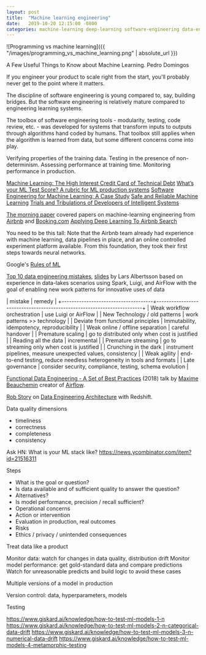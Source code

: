 ```yaml
---
layout: post
title:  "Machine learning engineering"
date:   2019-10-20 12:15:00 -0800
categories: machine-learning deep-learning software-engineering data-engineering
---
```



![Programming vs machine learning]({{ "/images/programming_vs_machine_learning.png" | absolute_url }})





A Few Useful Things to Know about Machine Learning. Pedro Domingos



If you engineer your product to scale right from the start, you'll probably never get to the point where it matters.



The discipline of software engineering is young compared to, say, building bridges. But the software engineering is relatively mature compared to engineering learning systems.

The toolbox of software engineering tools - modularity, testing, code review, etc. - was developed for systems that transform inputs to outputs through algorithms hand coded by humans. That toolbox still applies when the algorithm is learned from data, but some different concerns come into play.

Verifying properties of the training data.
Testing in the presence of non-determinism.
Assessing performance at training time.
Monitoring performance in production.


[Machine Learning: The High Interest Credit Card of Technical Debt][1]
[What’s your ML Test Score? A rubric for ML production systems][2]
[Software Engineering for Machine Learning: A Case Study][4]
[Safe and Reliable Machine Learning][3]
[Trials and Tribulations of Developers of Intelligent Systems][5]


[The morning paper][103] covered papers on machine-learning engineering from [Airbnb][102] and [Booking.com][104]
[Applying Deep Learning To Airbnb Search][101]

You need to be this tall:
Note that the Airbnb team already had experience with machine learning, data pipelines in place, and an online controlled experiment platform available. From this foundation, they took their first steps towards neural networks.

Google's [Rules of ML][105]


[Top 10 data engineering mistakes][201], [slides][202] by
Lars Albertsson based on experience in data-lakes scenarios using Spark, Luigi, and AirFlow with the goal of enabling new work patterns for innovative uses of data

| mistake                             | remedy                                                                 |
+-------------------------------------+------------------------------------------------------------------------+
| Weak workflow orchestration         | use Luigi or AirFlow                                                   |
| New Technology / old patterns       | work patterns >> technology                                            |
| Deviate from functional principles  | Immutability, idempotency, reproducibility                             |
| Weak online / offline separation    | careful handover                                                       |
| Premature scaling                   | go to distributed only when cost is justified                          |
| Reading all the data                | incremental                                                            |
| Premature streaming                 | go to streaming only when cost is justified                            |
| Crunching in the dark               | instrument pipelines, measure unexpected values, consistency           |
| Weak agility                        | end-to-end testing, reduce needless heterogeneity in tools and formats |
| Late governance                     | consider security, compliance, testing, schema evolution               |



[Functional Data Engineering - A Set of Best Practices][301] (2018) talk by [Maxime Beauchemin][302] creator of [Airflow][303].

[Rob Story][402] on [Data Engineering Architecture][401] with Redshift.


Data quality dimensions
 - timeliness
 - correctness
 - completeness
 - consistency



Ask HN: What is your ML stack like?
https://news.ycombinator.com/item?id=21516311



Steps
 - What is the goal or question?
 - Is data available and of sufficient quality to answer the question?
 - Alternatives?
 - Is model performance, precision / recall sufficient?
 - Operational concerns
 - Action or intervention
 - Evaluation in production, real outcomes
 - Risks
 - Ethics / privacy / unintended consequences



Treat data like a product

Monitor data: watch for changes in data quality, distribution drift
Monitor model performance: get gold-standard data and compare predictions
Watch for unreasonable predicts and build logic to avoid these cases

Multiple versions of a model in production

Version control: data, hyperparameters, models


Testing

https://www.giskard.ai/knowledge/how-to-test-ml-models-1-n
https://www.giskard.ai/knowledge/how-to-test-ml-models-2-n-categorical-data-drift
https://www.giskard.ai/knowledge/how-to-test-ml-models-3-n-numerical-data-drift
https://www.giskard.ai/knowledge/how-to-test-ml-models-4-metamorphic-testing






[1]: https://ai.google/research/pubs/pub43146
[2]: https://ai.google/research/pubs/pub45742
[3]: https://arxiv.org/abs/1904.07204
[4]: https://www.microsoft.com/en-us/research/publication/software-engineering-for-machine-learning-a-case-study/

[5]: http://web.engr.oregonstate.edu/~burnett/reprints.html


[101]: https://arxiv.org/abs/1810.09591
[102]: https://blog.acolyer.org/2019/10/09/applying-deep-learning-to-airbnb-search/
[103]: https://blog.acolyer.org
[104]: https://blog.acolyer.org/2019/10/07/150-successful-machine-learning-models/
[105]: https://developers.google.com/machine-learning/guides/rules-of-ml
[201]: https://berlinbuzzwords.de/18/session/top-10-data-engineering-mistakes
[202]: https://www.slideshare.net/lallea/top-10-data-engineering-mistakes


[301]: https://www.youtube.com/watch?v=4Spo2QRTz1k
[302]: https://medium.com/@maximebeauchemin
[303]: https://airflow.apache.org/

[401]: https://www.youtube.com/watch?v=9nX35zrN20E
[402]: https://twitter.com/oceankidbilly


[501]: https://www.thoughtworks.com/insights/blog/coding-habits-data-scientists
[502]: https://www.microsoft.com/en-us/research/project/guidelines-for-human-ai-interaction/
